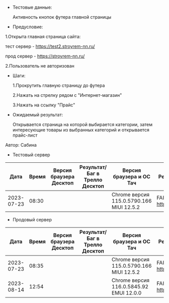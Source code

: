 * Тестовые данные:

	Активность кнопок футера главной страницы
 
* Предусловие:

 1.Открыта главная страница сайта:
 
 тест сервер - https://test2.stroyrem-nn.ru/
 
 прод сервер - https://stroyrem-nn.ru/
 
 2.Пользователь не авторизован
 
 
* Шаги:

  1.Прокрутить главную страницу до футера
  
  2.Нажать на стрелку рядом с "Интернет-магазин"
  
  3.Нажать на ссылку "Прайс"

* Ожидаемый результат:

   Открывается страница на которой выбирается категории, затем интересующие товары из выбранных категорий и открывается прайс-лист


Автор: Сабина

* Тестовый сервер 

| Дата | Время | Версия браузера Десктоп | Результат/Баг в Трелло Десктоп|  Версия браузера и ОС Тач |Результат/Баг в Трелло Тач| Дата релиза| QA  |
| --- | --- | --- | --- |  --- | --- | --- | --- |   
| 2023-07-23 | 08:30 |  |  | Chrome версия 115.0.5790.166 MIUI 12.5.2 | FAIL https://trello.com/c/SVT3R3Ue | 2023-06-16 | Сабина |  

* Продовый сервер

| Дата | Время | Версия браузера Десктоп | Результат/Баг в Трелло Десктоп|  Версия браузера и ОС Тач |Результат/Баг в Трелло Тач| Дата релиза| QA  |
| --- | --- | --- | --- |  --- | --- | --- | --- |   
| 2023-07-23 | 08:35 |  |  | Chrome версия 115.0.5790.166 MIUI 12.5.2 | FAIL https://trello.com/c/SVT3R3Ue  | 2023-06-16 | Сабина |  
| 2023-08-14 | 12:54 |  |  | Chrome версия 116.0.5845.92 EMUI 12.0.0 | FAIL https://trello.com/c/SVT3R3Ue  | 2023-08-13 | Евгения |
